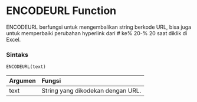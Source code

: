 # ENCODEURL Function

ENCODEURL berfungsi untuk mengembalikan string berkode URL, bisa juga untuk memperbaiki perubahan hyperlink dari \# ke% 20-% 20 saat diklik di Excel.

### Sintaks

```text
ENCODEURL(text)
```

| Argumen | Fungsi |
| :--- | :--- |
| text | String yang dikodekan dengan URL. |

